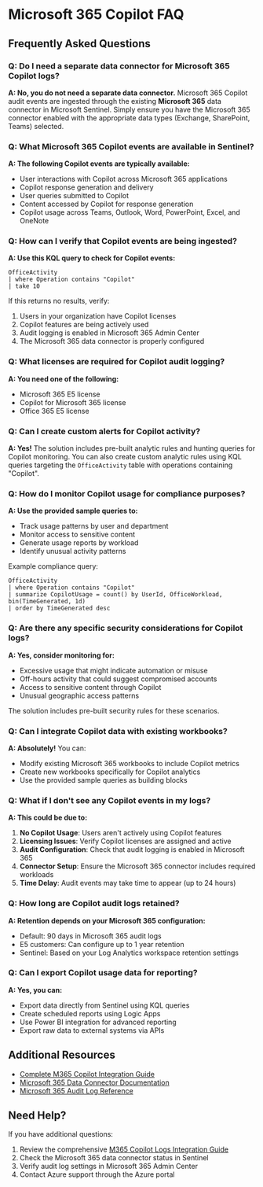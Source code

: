 # Microsoft 365 Copilot FAQ

## Frequently Asked Questions

### Q: Do I need a separate data connector for Microsoft 365 Copilot logs?

**A: No, you do not need a separate data connector.** Microsoft 365 Copilot audit events are ingested through the existing **Microsoft 365** data connector in Microsoft Sentinel. Simply ensure you have the Microsoft 365 connector enabled with the appropriate data types (Exchange, SharePoint, Teams) selected.

### Q: What Microsoft 365 Copilot events are available in Sentinel?

**A: The following Copilot events are typically available:**
- User interactions with Copilot across Microsoft 365 applications
- Copilot response generation and delivery
- User queries submitted to Copilot
- Content accessed by Copilot for response generation
- Copilot usage across Teams, Outlook, Word, PowerPoint, Excel, and OneNote

### Q: How can I verify that Copilot events are being ingested?

**A: Use this KQL query to check for Copilot events:**
```kql
OfficeActivity
| where Operation contains "Copilot"
| take 10
```

If this returns no results, verify:
1. Users in your organization have Copilot licenses
2. Copilot features are being actively used
3. Audit logging is enabled in Microsoft 365 Admin Center
4. The Microsoft 365 data connector is properly configured

### Q: What licenses are required for Copilot audit logging?

**A: You need one of the following:**
- Microsoft 365 E5 license
- Copilot for Microsoft 365 license
- Office 365 E5 license

### Q: Can I create custom alerts for Copilot activity?

**A: Yes!** The solution includes pre-built analytic rules and hunting queries for Copilot monitoring. You can also create custom analytic rules using KQL queries targeting the `OfficeActivity` table with operations containing "Copilot".

### Q: How do I monitor Copilot usage for compliance purposes?

**A: Use the provided sample queries to:**
- Track usage patterns by user and department
- Monitor access to sensitive content
- Generate usage reports by workload
- Identify unusual activity patterns

Example compliance query:
```kql
OfficeActivity
| where Operation contains "Copilot"
| summarize CopilotUsage = count() by UserId, OfficeWorkload, bin(TimeGenerated, 1d)
| order by TimeGenerated desc
```

### Q: Are there any specific security considerations for Copilot logs?

**A: Yes, consider monitoring for:**
- Excessive usage that might indicate automation or misuse
- Off-hours activity that could suggest compromised accounts
- Access to sensitive content through Copilot
- Unusual geographic access patterns

The solution includes pre-built security rules for these scenarios.

### Q: Can I integrate Copilot data with existing workbooks?

**A: Absolutely!** You can:
- Modify existing Microsoft 365 workbooks to include Copilot metrics
- Create new workbooks specifically for Copilot analytics
- Use the provided sample queries as building blocks

### Q: What if I don't see any Copilot events in my logs?

**A: This could be due to:**
1. **No Copilot Usage**: Users aren't actively using Copilot features
2. **Licensing Issues**: Verify Copilot licenses are assigned and active
3. **Audit Configuration**: Check that audit logging is enabled in Microsoft 365
4. **Connector Setup**: Ensure the Microsoft 365 connector includes required workloads
5. **Time Delay**: Audit events may take time to appear (up to 24 hours)

### Q: How long are Copilot audit logs retained?

**A: Retention depends on your Microsoft 365 configuration:**
- Default: 90 days in Microsoft 365 audit logs
- E5 customers: Can configure up to 1 year retention
- Sentinel: Based on your Log Analytics workspace retention settings

### Q: Can I export Copilot usage data for reporting?

**A: Yes, you can:**
- Export data directly from Sentinel using KQL queries
- Create scheduled reports using Logic Apps
- Use Power BI integration for advanced reporting
- Export raw data to external systems via APIs

## Additional Resources

- [Complete M365 Copilot Integration Guide](M365-Copilot-Logs.md)
- [Microsoft 365 Data Connector Documentation](https://docs.microsoft.com/azure/sentinel/connect-office-365)
- [Microsoft 365 Audit Log Reference](https://docs.microsoft.com/office/office-365-management-api/office-365-management-activity-api-schema)

## Need Help?

If you have additional questions:
1. Review the comprehensive [M365 Copilot Logs Integration Guide](M365-Copilot-Logs.md)
2. Check the Microsoft 365 data connector status in Sentinel
3. Verify audit log settings in Microsoft 365 Admin Center
4. Contact Azure support through the Azure portal